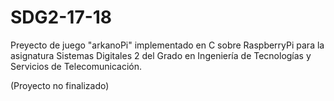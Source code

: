 # SDG2-17-18
Preyecto de juego "arkanoPi" implementado en C sobre RaspberryPi para la asignatura Sistemas Digitales 2 del Grado en Ingeniería de Tecnologías y Servicios de Telecomunicación.

(Proyecto no finalizado)
